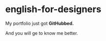 # english-for-designers

My portfolio just got <b>GitHubbed.</b>

And you will ge to know me better.

